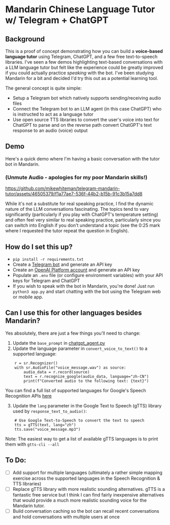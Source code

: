 # Mandarin Chinese Language Tutor w/ Telegram + ChatGPT

## Background
This is a proof of concept demonstrating how you can build a **voice-based language tutor** using Telegram, ChatGPT, and a few free text-to-speech libraries. I've seen a few demos highlighting text-based conversations with a LLM language tutor but felt like the experience could be greatly improved if you could actually practice _speaking_ with the bot.  I've been studying Mandarin for a bit and decided I'd try this out as a potential learning tool.

The general concept is quite simple:
* Setup a Telegram bot which natively supports sending/receiving audio files
* Connect the Telegram bot to an LLM agent (in this case ChatGPT) who is instructed to act as a language tutor
* Use open source TTS libraries to convert the user's voice into text for ChatGPT to parse and on the reverse path convert ChatGPT's text response to an audio (voice) output

## Demo

Here's a quick demo where I'm having a basic conversation with the tutor bot in Mandarin.

### (Unmute Audio - apologies for my poor Mandarin skills!)

https://github.com/mikewhiteman/telegram-mandarin-tutor/assets/46505379/f1a77ae7-536f-44b2-b15b-91c3b15a7dd8

While it's not a substitute for real speaking practice, I find the dynamic nature of the LLM conversations fascinating. The topics tend to vary significantly (particularly if you play with ChatGPT's temperature setting) and often feel very similar to real speaking practice, particularly since you can switch into English if you don't understand a topic (see the 0:25 mark where I requested the tutor repeat the question in English).

## How do I set this up?
* `pip install -r requirements.txt`
* Create a [Telegram bot](https://core.telegram.org/bots/api) and generate an API key
* Create an [OpenAI Platform account](https://platform.openai.com) and generate an API key
* Populate an `.env` file (or configure environment variables) with your API keys for Telegram and ChatGPT
* If you wish to speak with the bot in Mandarin, you're done! Just run `python3 app.py` and start chatting with the bot using the Telegram web or mobile app. 

## Can I use this for other languages besides Mandarin?
Yes absolutely, there are just a few things you'll need to change:
1. Update the `base_prompt` in [chatgpt_agent.py](chatgpt_agent.py)
2. Update the language parameter in `convert_voice_to_text()` to a supported language:

```
    r = sr.Recognizer()
    with sr.AudioFile("voice_message.wav") as source:
        audio_data = r.record(source)
        text = r.recognize_google(audio_data, language="zh-CN")
        print(f"Converted audio to the following text: {text}")
```
You can find a full list of supported languages for Google's Speech Recognition APIs [here](https://codelabs.developers.google.com/codelabs/cloud-speech-text-python3#5)

3. Update the `lang` parameter in the Google Text to Speech (gTTS) library used by `response_text_to_audio()`:

```
    # Use Google Text-to-Speech to convert the text to speech
    tts = gTTS(text, lang="zh")
    tts.save("voice_message.mp3")
```

Note: The easiest way to get a list of available gTTS languages is to print them with `gtts-cli --all`


## To Do:
- [ ] Add support for multiple languages (ultimately a rather simple mapping exercise across the supported languages in the Speech Recognition & TTS libraries)
- [ ] Replace gTTS library with more realistic sounding alternatives. gTTS is a fantastic free service but I think I can find fairly inexpensive alternatives that would provide a much more realistic sounding voice for the Mandarin tutor. 
- [ ] Build conversation caching so the bot can recall recent conversations and hold conversations with multiple users at once 
